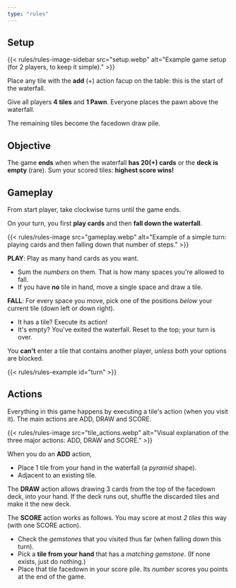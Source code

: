 ```yaml
---
type: "rules"
---
```


## Setup

{{< rules/rules-image-sidebar src="setup.webp" alt="Example game setup (for 2 players, to keep it simple)." >}}

Place any tile with the **add** (+) action facup on the table: this is the start of the waterfall.

Give all players **4 tiles** and **1 Pawn**. Everyone places the pawn above the waterfall.

The remaining tiles become the facedown draw pile.



## Objective

The game **ends** when when the waterfall **has 20(+) cards** or the **deck is empty** (rare). Sum your scored tiles: **highest score wins!**


## Gameplay

From start player, take clockwise turns until the game ends.

On your turn, you first **play cards** and then **fall down the waterfall**.

{{< rules/rules-image src="gameplay.webp" alt="Example of a simple turn: playing cards and then falling down that number of steps." >}}

**PLAY**: Play as many hand cards as you want. 

* Sum the _numbers_ on them. That is how many spaces you're allowed to fall.
* If you have **no** tile in hand, move a single space and draw a tile.

**FALL**: For every space you move, pick one of the positions _below_ your current tile (down left or down right).

* It has a tile? Execute its action!
* It's empty? You've exited the waterfall. Reset to the top; your turn is over.

You **can't** enter a tile that contains another player, _unless_ both your options are blocked.

{{< rules/rules-example id="turn" >}}


## Actions

Everything in this game happens by executing a tile's action (when you visit it). The main actions are ADD, DRAW and SCORE.

{{< rules/rules-image src="tile_actions.webp" alt="Visual explanation of the three major actions: ADD, DRAW and SCORE." >}}

When you do an **ADD** action,
* Place 1 tile from your hand in the waterfall (a _pyramid_ shape).
* Adjacent to an existing tile.

The **DRAW** action allows drawing 3 cards from the top of the facedown deck, into your hand. If the deck runs out, shuffle the discarded tiles and make it the new deck.

The **SCORE** action works as follows. You may score at most _2 tiles_ this way (with one SCORE action).
* Check the _gemstones_ that you visited thus far (when falling down this turn).
* Pick a **tile from your hand** that has a _matching gemstone_. (If none exists, just do nothing.)
* Place that tile facedown in your score pile. Its _number_ scores you points at the end of the game.

<div data-table="actions"></div>

